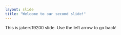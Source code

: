 ```yaml
---
layout: slide
title: "Welcome to our second slide!"
---
```

This is jakers19200 slide.
Use the left arrow to go back!